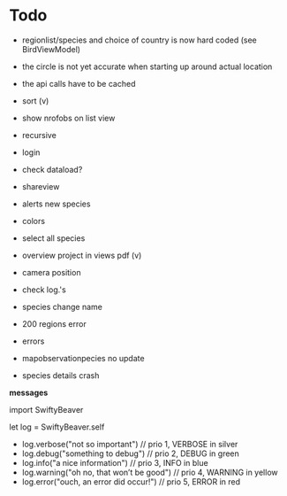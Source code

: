 #  Todo

- regionlist/species and choice of country is now hard coded (see BirdViewModel)
- the circle is not yet accurate when starting up around actual location
- the api calls have to be cached
- sort (v)
- show nrofobs on list view
- recursive 
- login 
- check dataload?
- shareview
- alerts new species
- colors
- select all species
- overview project in views pdf (v)
- camera position
- check log.'s
- species change name
- 200 regions error

- errors
- mapobservationpecies no update
- species details crash

**messages**

import SwiftyBeaver

let log = SwiftyBeaver.self

- log.verbose("not so important")  // prio 1, VERBOSE in silver
- log.debug("something to debug")  // prio 2, DEBUG in green
- log.info("a nice information")   // prio 3, INFO in blue
- log.warning("oh no, that won’t be good")  // prio 4, WARNING in yellow
- log.error("ouch, an error did occur!")  // prio 5, ERROR in red


